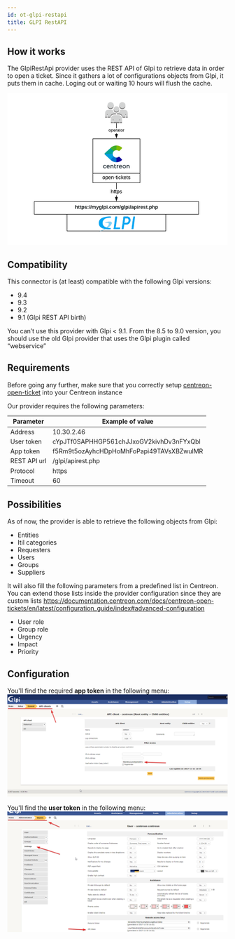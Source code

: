 ```yaml
---
id: ot-glpi-restapi
title: GLPI RestAPI
---
```


## How it works

The GlpiRestApi provider uses the REST API of Glpi to retrieve data in order to
open a ticket. Since it gathers a lot of configurations objects from Glpi, it
puts them in cache. Loging out or waiting 10 hours will flush the cache.

![architecture](../../assets/integrations/open-tickets/ot-glpi-rest-api-architecture.png)

## Compatibility

This connector is (at least) compatible with the following Glpi versions:

- 9.4
- 9.3
- 9.2
- 9.1 (Glpi REST API birth)

You can’t use this provider with Glpi < 9.1. From the 8.5 to 9.0 version, you
should use the old Glpi provider that uses the Glpi plugin called “webservice”

## Requirements

Before going any further, make sure that you correctly setup
[centreon-open-ticket](https://documentation.centreon.com/docs/centreon-open-tickets/en/latest/installation/index)
into your Centreon instance

Our provider requires the following parameters:

| Parameter    | Example of value                         |
| ------------ | ---------------------------------------- |
| Address      | 10.30.2.46                               |
| User token   | cYpJTf0SAPHHGP561chJJxoGV2kivhDv3nFYxQbl |
| App token    | f5Rm9t5ozAyhcHDpHoMhFoPapi49TAVsXBZwulMR |
| REST API url | /glpi/apirest.php                        |
| Protocol     | https                                    |
| Timeout      | 60                                       |

## Possibilities

As of now, the provider is able to retrieve the following objects from Glpi:

- Entities
- Itil categories
- Requesters
- Users
- Groups
- Suppliers

It will also fill the following parameters from a predefined list in Centreon.
You can extend those lists inside the provider configuration since they are
custom lists
<https://documentation.centreon.com/docs/centreon-open-tickets/en/latest/configuration_guide/index#advanced-configuration>

- User role
- Group role
- Urgency
- Impact
- Priority

## Configuration

You'll find the required **app token** in the following menu:
![app\_token](../../assets/integrations/open-tickets/ot-glpi-rest-api-app-token.png)

You'll find the **user token** in the following menu:
![user\_token](../../assets/integrations/open-tickets/ot-glpi-rest-api-user-token.png)
